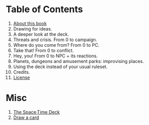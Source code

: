 # Table of Contents

1. [About this book](ABOUT.md)
1. Drawing for ideas.
1. A deeper look at the deck.
1. Threats and crisis. From 0 to campaign.
1. Where do you come from? From 0 to PC.
1. Take that! From 0 to conflict.
1. Hey, you! From 0 to NPC + its reactions.
1. Planets, dungeons and amusement parks: improvising places.
1. Using the deck instead of your usual ruleset.
1. Credits.
1. [License](LICENSE.md)

# Misc

1. [The Space·Time Deck](deck.md)
1. [Draw a card](draw.html)
